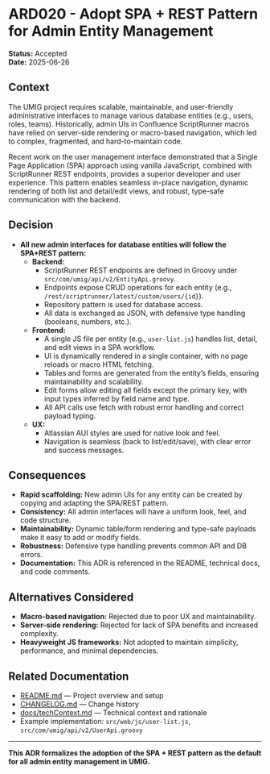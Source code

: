 # ARD020 - Adopt SPA + REST Pattern for Admin Entity Management

**Status:** Accepted  
**Date:** 2025-06-26

## Context

The UMIG project requires scalable, maintainable, and user-friendly administrative interfaces to manage various database entities (e.g., users, roles, teams). Historically, admin UIs in Confluence ScriptRunner macros have relied on server-side rendering or macro-based navigation, which led to complex, fragmented, and hard-to-maintain code.

Recent work on the user management interface demonstrated that a Single Page Application (SPA) approach using vanilla JavaScript, combined with ScriptRunner REST endpoints, provides a superior developer and user experience. This pattern enables seamless in-place navigation, dynamic rendering of both list and detail/edit views, and robust, type-safe communication with the backend.

## Decision

- **All new admin interfaces for database entities will follow the SPA+REST pattern:**
  - **Backend:**
    - ScriptRunner REST endpoints are defined in Groovy under `src/com/umig/api/v2/EntityApi.groovy`.
    - Endpoints expose CRUD operations for each entity (e.g., `/rest/scriptrunner/latest/custom/users/{id}`).
    - Repository pattern is used for database access.
    - All data is exchanged as JSON, with defensive type handling (booleans, numbers, etc.).
  - **Frontend:**
    - A single JS file per entity (e.g., `user-list.js`) handles list, detail, and edit views in a SPA workflow.
    - UI is dynamically rendered in a single container, with no page reloads or macro HTML fetching.
    - Tables and forms are generated from the entity’s fields, ensuring maintainability and scalability.
    - Edit forms allow editing all fields except the primary key, with input types inferred by field name and type.
    - All API calls use fetch with robust error handling and correct payload typing.
  - **UX:**
    - Atlassian AUI styles are used for native look and feel.
    - Navigation is seamless (back to list/edit/save), with clear error and success messages.

## Consequences

- **Rapid scaffolding:** New admin UIs for any entity can be created by copying and adapting the SPA/REST pattern.
- **Consistency:** All admin interfaces will have a uniform look, feel, and code structure.
- **Maintainability:** Dynamic table/form rendering and type-safe payloads make it easy to add or modify fields.
- **Robustness:** Defensive type handling prevents common API and DB errors.
- **Documentation:** This ADR is referenced in the README, technical docs, and code comments.

## Alternatives Considered

- **Macro-based navigation:** Rejected due to poor UX and maintainability.
- **Server-side rendering:** Rejected for lack of SPA benefits and increased complexity.
- **Heavyweight JS frameworks:** Not adopted to maintain simplicity, performance, and minimal dependencies.

## Related Documentation

- [README.md](/README.md) — Project overview and setup
- [CHANGELOG.md](/CHANGELOG.md) — Change history
- [docs/techContext.md](/docs/techContext.md) — Technical context and rationale
- Example implementation: `src/web/js/user-list.js`, `src/com/umig/api/v2/UserApi.groovy`

---

**This ADR formalizes the adoption of the SPA + REST pattern as the default for all admin entity management in UMIG.**
